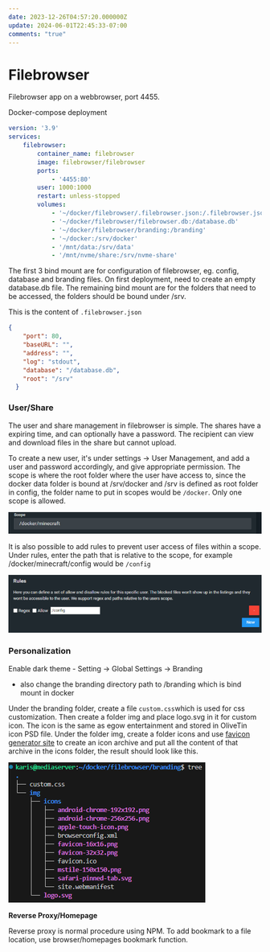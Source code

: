 ```yaml
---
date: 2023-12-26T04:57:20.000000Z
update: 2024-06-01T22:45:33-07:00
comments: "true"
---
```

# Filebrowser

Filebrowser app on a webbrowser, port 4455.

Docker-compose deployment

```yaml
version: '3.9'
services:
    filebrowser:
        container_name: filebrowser
        image: filebrowser/filebrowser
        ports:
            - '4455:80'
        user: 1000:1000
        restart: unless-stopped
        volumes:
            - '~/docker/filebrowser/.filebrowser.json:/.filebrowser.json'
            - '~/docker/filebrowser/filebrowser.db:/database.db'
            - '~/docker/filebrowser/branding:/branding'
            - '~/docker:/srv/docker'
            - '/mnt/data:/srv/data'
            - '/mnt/nvme/share:/srv/nvme-share'
```

The first 3 bind mount are for configuration of filebrowser, eg. config, database and branding files. On first deployment, need to create an empty database.db file. The remaining bind mount are for the folders that need to be accessed, the folders should be bound under /srv.

This is the content of `.filebrowser.json`

```json
{
    "port": 80,
    "baseURL": "",
    "address": "",
    "log": "stdout",
    "database": "/database.db",
    "root": "/srv"
  }
```

### User/Share

The user and share management in filebrowser is simple. The shares have a expiring time, and can optionally have a password. The recipient can view and download files in the share but cannot upload.

To create a new user, it's under settings -&gt; User Management, and add a user and password accordingly, and give appropriate permission. The scope is where the root folder where the user have access to, since the docker data folder is bound at /srv/docker and /srv is defined as root folder in config, the folder name to put in scopes would be `/docker`. Only one scope is allowed.

![](assets/gallery/2023-12/image.png)

It is also possible to add rules to prevent user access of files within a scope. Under rules, enter the path that is relative to the scope, for example /docker/minecraft/config would be `/config`

![](assets/gallery/2023-12/5lSimage.png)

### **Personalization**

Enable dark theme - Setting -&gt; Global Settings -&gt; Branding

- also change the branding directory path to /branding which is bind mount in docker

Under the branding folder, create a file `custom.css`which is used for css customization. Then create a folder img and place logo.svg in it for custom icon. The icon is the same as egow entertainment and stored in OliveTin icon PSD file. Under the folder img, create a folder icons and use [favicon generator site](https://realfavicongenerator.net/) to create an icon archive and put all the content of that archive in the icons folder, the result should look like this.

![](assets/gallery/2023-12/dDRimage.png)

**Reverse Proxy/Homepage**

Reverse proxy is normal procedure using NPM. To add bookmark to a file location, use browser/homepages bookmark function.